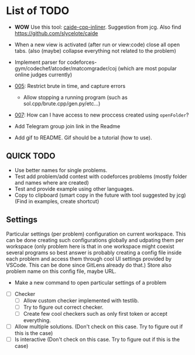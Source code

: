 # List of TODO

* **WOW** Use this tool: [caide-cpp-inliner](https://github.com/slycelote/caide-cpp-inliner). Suggestion from jcg. Also find https://github.com/slycelote/caide
* When a new view is activated (after run or view:code) close all open tabs. (also (maybe) collapse everything not related to the problem)
* Implement parser for codeforces-gym/codechef/atcoder/matcomgrader/coj (which are most popular online judges currently)

* [005](/src/core.ts): Restrict brute in time, and capture errors
  * Allow stopping a running program (such as sol.cpp/brute.cpp/gen.py/etc...)
* [007](/src/extension.ts): How can I have access to new proccess created using `openFolder`?
* Add Telegram group join link in the Readme
* Add gif to README. Gif should be a tutorial (how to use).

## QUICK TODO

* Use better names for single problems.
* Test add problem/add contest with codeforces problems (mostly folder and names where are created)
* Test and provide example using other languages.
* Copy to clipboard (smart copy in the future with tool suggested by jcg) (Find in examples, create shortcut)

## Settings

Particular settings (per problem) configuration on current workspace.
This can be done creating such configurations globally and udpating them per workspace (only problem here is that in one workspace might coexist several programs so best answer is probably creating a config file inside each problem and access them through cool UI settings provided by VSCode. This can be done since GitLens already do that.) Store also problem name on this config file, maybe URL.

* Make a new command to open particular settings of a problem

* [ ] Checker
  * [ ] Allow custom checker implemented with testlib.
  * [ ] Try to figure out correct checker.
  * [ ] Create few cool checkers such as only first token or accept everything.
* [ ] Allow multiple solutions. (Don't check on this case. Try to figure out if this is the case)
* [ ] Is interactive (Don't check on this case. Try to figure out if this is the case)
